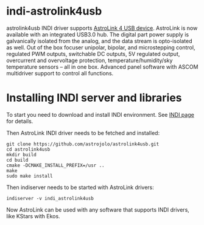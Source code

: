 # indi-astrolink4usb
astrolink4usb INDI driver supports [AstroLink 4 USB device](https://shop.astrojolo.com/astrolink/). AstroLink is now available with an integrated USB3.0 hub. The digital part power supply is galvanically isolated from the analog, and the data stream is opto-isolated as well. Out of the box focuser unipolar, bipolar, and microstepping control, regulated PWM outputs, switchable DC outputs, 5V regulated output,  overcurrent and overvoltage protection, temperature/humidity/sky temperature sensors – all in one box. Advanced panel software with ASCOM multidriver support to control all functions. 

# Installing INDI server and libraries
To start you need to download and install INDI environment. See [INDI page](http://indilib.org/download.html) for details. 

Then AstroLink INDI driver needs to be fetched and installed:

```
git clone https://github.com/astrojolo/astrolink4usb.git
cd astrolink4usb
mkdir build
cd build
cmake -DCMAKE_INSTALL_PREFIX=/usr ..
make
sudo make install
```

Then indiserver needs to be started with AstroLink drivers:

```
indiserver -v indi_astrolink4usb
```

Now AstroLink can be used with any software that supports INDI drivers, like KStars with Ekos.
